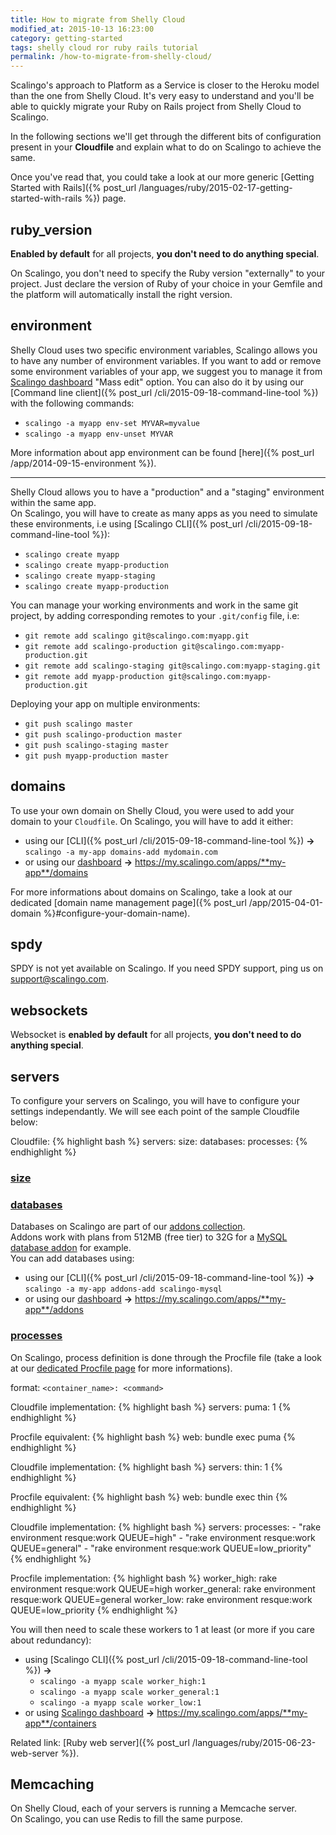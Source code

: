 ```yaml
---
title: How to migrate from Shelly Cloud
modified_at: 2015-10-13 16:23:00
category: getting-started
tags: shelly cloud ror ruby rails tutorial
permalink: /how-to-migrate-from-shelly-cloud/
---
```


Scalingo's approach to Platform as a Service is closer to the Heroku model than the one from Shelly Cloud. It's very easy to understand and you'll be able to quickly migrate your Ruby on Rails project from Shelly Cloud to Scalingo.

In the following sections we'll get through the different bits of configuration present in your **Cloudfile** and explain what to do on Scalingo to achieve the same.

Once you've read that, you could take a look at our more generic [Getting Started with Rails]({% post_url /languages/ruby/2015-02-17-getting-started-with-rails %}) page.

## ruby_version

**Enabled by default** for all projects, **you don't need to do anything special**.

On Scalingo, you don't need to specify the Ruby version "externally" to your project. Just declare the version of Ruby of your choice in your Gemfile and the platform will automatically install the right version.

## environment

Shelly Cloud uses two specific environment variables, Scalingo allows you to have any number of environment variables.
If you want to add or remove some environment variables of your app, we suggest you to manage it from [Scalingo dashboard](https://my.scalingo.com/) "Mass edit" option.
You can also do it by using our [Command line client]({% post_url /cli/2015-09-18-command-line-tool %}) with the following commands:

* `scalingo -a myapp env-set MYVAR=myvalue`
* `scalingo -a myapp env-unset MYVAR`

More information about app environment can be found [here]({% post_url /app/2014-09-15-environment %}).

------------

Shelly Cloud allows you to have a "production" and a "staging" environment within the same app.  
On Scalingo, you will have to create as many apps as you need to simulate these environments, i.e using [Scalingo CLI]({% post_url /cli/2015-09-18-command-line-tool %}):

* `scalingo create myapp`
* `scalingo create myapp-production`
* `scalingo create myapp-staging`
* `scalingo create myapp-production`

You can manage your working environments and work in the same git project, by adding corresponding remotes to your `.git/config` file, i.e:

* `git remote add scalingo git@scalingo.com:myapp.git`
* `git remote add scalingo-production git@scalingo.com:myapp-production.git`
* `git remote add scalingo-staging git@scalingo.com:myapp-staging.git`
* `git remote add myapp-production git@scalingo.com:myapp-production.git`

Deploying your app on multiple environments:

* `git push scalingo master`
* `git push scalingo-production master`
* `git push scalingo-staging master`
* `git push myapp-production master`

## domains

To use your own domain on Shelly Cloud, you were used to add your domain to your `Cloudfile`.
On Scalingo, you will have to add it either:

* using our [CLI]({% post_url /cli/2015-09-18-command-line-tool %}) **->** `scalingo -a my-app domains-add mydomain.com`
* or using our [dashboard](https://my.scalingo.com/) **->** https://my.scalingo.com/apps/**my-app**/domains

For more informations about domains on Scalingo, take a look at our dedicated [domain name management page]({% post_url /app/2015-04-01-domain %}#configure-your-domain-name).

## spdy

SPDY is not yet available on Scalingo. If you need SPDY support, ping us on [support@scalingo.com](support@scalingo.com).

## websockets

Websocket is **enabled by default** for all projects, **you don't need to do anything special**.

## servers

To configure your servers on Scalingo, you will have to configure your settings independantly. We will see each point of the sample Cloudfile below:

Cloudfile:
{% highlight bash %}
servers:
  size:
  databases:
  processes:
{% endhighlight %}

### <u>size</u>

### <u>databases</u>

Databases on Scalingo are part of our [addons collection](https://scalingo.com/addons).<br>
Addons work with plans from 512MB (free tier) to 32G for a [MySQL database addon](https://scalingo.com/addons/scalingo-mysql) for example.<br>
You can add databases using:

* using our [CLI]({% post_url /cli/2015-09-18-command-line-tool %}) **->** `scalingo -a my-app addons-add scalingo-mysql`
* or using our [dashboard](https://my.scalingo.com/) **->** https://my.scalingo.com/apps/**my-app**/addons

### <u>processes</u>

On Scalingo, process definition is done through the Procfile file (take a look at our [dedicated Procfile page](/internals/procfile.html) for more informations).

format: `<container_name>: <command>`

Cloudfile implementation:
{% highlight bash %}
servers:
  puma: 1
{% endhighlight %}

Procfile equivalent:
{% highlight bash %}
web: bundle exec puma
{% endhighlight %}

Cloudfile implementation:
{% highlight bash %}
servers:
  thin: 1
{% endhighlight %}

Procfile equivalent:
{% highlight bash %}
web: bundle exec thin
{% endhighlight %}

Cloudfile implementation:
{% highlight bash %}
servers:
  processes:
    - "rake environment resque:work QUEUE=high"
    - "rake environment resque:work QUEUE=general"
    - "rake environment resque:work QUEUE=low_priority"
{% endhighlight %}

Procfile implementation:
{% highlight bash %}
worker_high: rake environment resque:work QUEUE=high
worker_general: rake environment resque:work QUEUE=general
worker_low: rake environment resque:work QUEUE=low_priority
{% endhighlight %}

You will then need to scale these workers to 1 at least (or more if you care about redundancy):

* using [Scalingo CLI]({% post_url /cli/2015-09-18-command-line-tool %}) **->**
  * `scalingo -a myapp scale worker_high:1`
  * `scalingo -a myapp scale worker_general:1`
  * `scalingo -a myapp scale worker_low:1`
* or using [Scalingo dashboard](https://my.scalingo.com/) **->** https://my.scalingo.com/apps/**my-app**/containers

Related link: [Ruby web server]({% post_url /languages/ruby/2015-06-23-web-server %}).

## Memcaching

On Shelly Cloud, each of your servers is running a Memcache server.  
On Scalingo, you can use Redis to fill the same purpose.
